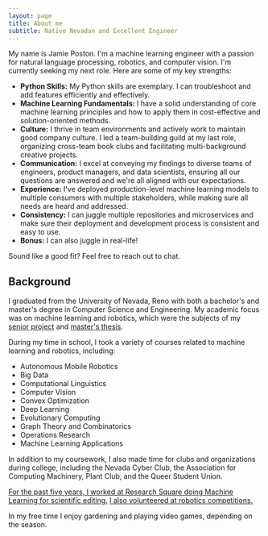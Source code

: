```yaml
---
layout: page
title: About me
subtitle: Native Nevadan and Excellent Engineer
---
```


My name is Jamie Poston. I'm a machine learning engineer with a passion for natural language processing, robotics, and computer vision. I'm currently seeking my next role. Here are some of my key strengths:

- **Python Skills:** My Python skills are exemplary. I can troubleshoot and add features efficiently and effectively.
- **Machine Learning Fundamentals:** I have a solid understanding of core machine learning principles and how to apply them in cost-effective and solution-oriented methods.
- **Culture:** I thrive in team environments and actively work to maintain good company culture. I led a team-building guild at my last role, organizing cross-team book clubs and facilitating multi-background creative projects.
- **Communication:** I excel at conveying my findings to diverse teams of engineers, product managers, and data scientists, ensuring all our questions are answered and we're all aligned with our expectations.
- **Experience:** I've deployed production-level machine learning models to multiple consumers with multiple stakeholders, while making sure all needs are heard and addressed.
- **Consistency:** I can juggle multiple repositories and microservices and make sure their deployment and development process is consistent and easy to use.
- **Bonus:** I can also juggle in real-life!

Sound like a good fit? Feel free to reach out to chat.

## Background

I graduated from the University of Nevada, Reno with both a bachelor's and master's degree in Computer Science and Engineering. My academic focus was on machine learning and robotics, which were the subjects of my [senior project](jamieposton.github.io/imwalkinghere) and [master's thesis](jamieposton.github.io/mastersthesis).

During my time in school, I took a variety of courses related to machine learning and robotics, including:

- Autonomous Mobile Robotics
- Big Data
- Computational Linguistics
- Computer Vision
- Convex Optimization
- Deep Learning
- Evolutionary Computing
- Graph Theory and Combinatorics
- Operations Research
- Machine Learning Applications

In addition to my coursework, I also made time for clubs and organizations during college, including the Nevada Cyber Club, the Association for Computing Machinery, Plant Club, and the Queer Student Union.

[For the past five years, I worked at Research Square doing Machine Learning for scientific editing.](jamieposton.github.io/2025-04-01-Natural-Language-Processing-At-Research-Square/) [I also volunteered at robotics competitions.](jamieposton.github.io/2025-04-01-volunteering-with-FIRST/)

In my free time I enjoy gardening and playing video games, depending on the season.
